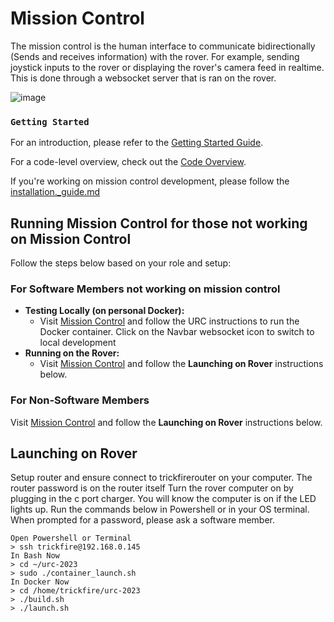 # **Mission Control**

The mission control is the human interface to communicate bidirectionally (Sends and receives information) with the rover. For example, sending joystick inputs to the rover or displaying the rover's camera feed in realtime. This is done through a websocket server that is ran on the rover.

![image](https://github.com/user-attachments/assets/a93314da-d956-468a-8d9c-59329f747919)

### `Getting Started`

For an introduction, please refer to the [Getting Started Guide](./docs/getting_started.md).

For a code-level overview, check out the [Code Overview](./docs/code_overview.md).

If you're working on mission control development, please follow the [installation.\_guide.md](./docs/installation_guide.md)

## **Running Mission Control for those not working on Mission Control**

Follow the steps below based on your role and setup:

### **For Software Members not working on mission control**

- **Testing Locally (on personal Docker):**
  - Visit [Mission Control](https://www.trickfirerobotics.org/mission-control/) and follow the URC instructions to run the Docker container. Click on the Navbar websocket icon to switch to local development
- **Running on the Rover:**
  - Visit [Mission Control](https://www.trickfirerobotics.org/mission-control/) and follow the **Launching on Rover** instructions below.

### **For Non-Software Members**

Visit [Mission Control](https://www.trickfirerobotics.org/mission-control/) and follow the **Launching on Rover** instructions below.

## **Launching on Rover**

Setup router and ensure connect to trickfirerouter on your computer. The router password is on the router itself Turn the rover computer on by plugging in the c port charger. You will know the computer is on if the LED lights up.
Run the commands below in Powershell or in your OS terminal. When prompted for a password, please ask a software member.

```
Open Powershell or Terminal
> ssh trickfire@192.168.0.145
In Bash Now
> cd ~/urc-2023
> sudo ./container_launch.sh
In Docker Now
> cd /home/trickfire/urc-2023
> ./build.sh
> ./launch.sh
```
